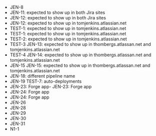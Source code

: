 - JEN-8
- JEN-11: expected to show up in both Jira sites
- JEN-12: expected to show up in both Jira sites
- JEN-12: expected to show up in tomjenkins.atlassian.net
- TEST-1:  expected to show up in tomjenkins.atlassian.net
- TEST-1:  expected to show up in tomjenkins.atlassian.net
- TEST-2:  expected to show up in tomjenkins.atlassian.net
- TEST-3 JEN-13:  expected to show up in thombergs.atlassan.net and tomjenkins.atlassian.net
- TEST-4 JEN-14:  expected to show up in thombergs.atlassan.net and tomjenkins.atlassian.net
- JEN-15 JEN-15:  expected to show up in thombergs.atlassan.net and tomjenkins.atlassian.net
- JEN-18: different pipeline name
- JEN-19 TEST-7: auto-deployments
- JEN-23: Forge app- JEN-23: Forge app
- JEN-24: Forge app
- JEN-24: Forge app
- JEN-26
- JEN-28
- JEN-29
- JEN-30
- JEN-31
- N1-1
